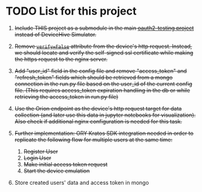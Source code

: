 # TODO List for this project

1. <s>Include THIS project as a submodule in the main [oauth2-testing project](https://github.com/SavvasMohito/oauth2-testing/tree/wip/docker-compose) instead of DeviceHive Simulator.</s>

2. <s>Remove [`verify=False`](https://github.com/SavvasMohito/python-device-emulator/blob/8ef3668468029f9fdbd76baef6d0f1909109c780/src/components/device.py#L34) attribute from the device's http request. Instead, we should locate and verify the self-signed ssl certificate while making the https request to the nginx server.</s>

3. <s>Add "user_id" field in the config file and remove "access_token" and "refresh_token" fields which should be retrieved from a mongo connection in the run.py file based on the user_id of the current config file. (This requires access_token expiration handling in the db or while retrieving the access_token in run.py file)</s>

4. <s>Use the Orion endpoint as the device's http request target for data collection (and later use this data in jupyter notebooks for visualization). Also check if additional nginx configuration is needed for this task.</s>

5. <s>Further implementation: ORY Kratos SDK integration needed in order to replicate the following flow for multiple users at the same time:
   1. Register User
   2. Login User
   3. Make initial access token request
   4. Start the device emulation</s>

6. Store created users' data and access token in mongo